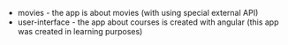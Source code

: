 
* movies - the app is about movies (with using special external API)
* user-interface - the app about courses is created with angular (this app was created in learning purposes)
